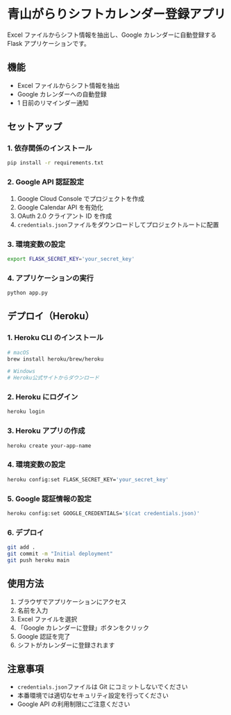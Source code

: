 # 青山がらりシフトカレンダー登録アプリ

Excel ファイルからシフト情報を抽出し、Google カレンダーに自動登録する Flask アプリケーションです。

## 機能

- Excel ファイルからシフト情報を抽出
- Google カレンダーへの自動登録
- 1 日前のリマインダー通知

## セットアップ

### 1. 依存関係のインストール

```bash
pip install -r requirements.txt
```

### 2. Google API 認証設定

1. Google Cloud Console でプロジェクトを作成
2. Google Calendar API を有効化
3. OAuth 2.0 クライアント ID を作成
4. `credentials.json`ファイルをダウンロードしてプロジェクトルートに配置

### 3. 環境変数の設定

```bash
export FLASK_SECRET_KEY='your_secret_key'
```

### 4. アプリケーションの実行

```bash
python app.py
```

## デプロイ（Heroku）

### 1. Heroku CLI のインストール

```bash
# macOS
brew install heroku/brew/heroku

# Windows
# Heroku公式サイトからダウンロード
```

### 2. Heroku にログイン

```bash
heroku login
```

### 3. Heroku アプリの作成

```bash
heroku create your-app-name
```

### 4. 環境変数の設定

```bash
heroku config:set FLASK_SECRET_KEY='your_secret_key'
```

### 5. Google 認証情報の設定

```bash
heroku config:set GOOGLE_CREDENTIALS='$(cat credentials.json)'
```

### 6. デプロイ

```bash
git add .
git commit -m "Initial deployment"
git push heroku main
```

## 使用方法

1. ブラウザでアプリケーションにアクセス
2. 名前を入力
3. Excel ファイルを選択
4. 「Google カレンダーに登録」ボタンをクリック
5. Google 認証を完了
6. シフトがカレンダーに登録されます

## 注意事項

- `credentials.json`ファイルは Git にコミットしないでください
- 本番環境では適切なセキュリティ設定を行ってください
- Google API の利用制限にご注意ください
